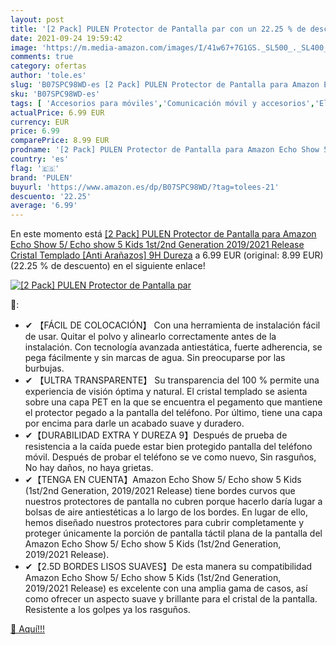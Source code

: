 ```yaml
---
layout: post
title: '[2 Pack] PULEN Protector de Pantalla par con un 22.25 % de descuento'
date: 2021-09-24 19:59:42
image: 'https://m.media-amazon.com/images/I/41w67+7G1GS._SL500_._SL400_.jpg'
comments: true
category: ofertas
author: 'tole.es'
slug: 'B07SPC98WD-es [2 Pack] PULEN Protector de Pantalla para Amazon Echo Show...'
sku: 'B07SPC98WD-es'
tags: [ 'Accesorios para móviles','Comunicación móvil y accesorios','Electrónica','Mantenimiento, cuidado y reparaciones de teléfonos móviles','Protectores de pantalla para móviles','amazon','echo','pulen', ]
actualPrice: 6.99 EUR
currency: EUR
price: 6.99
comparePrice: 8.99 EUR
prodname: '[2 Pack] PULEN Protector de Pantalla para Amazon Echo Show 5/ Echo show 5 Kids  1st/2nd Generation  2019/2021 Release  Cristal Templado  [Anti Arañazos] 9H Dureza'
country: 'es'
flag: '🇪🇸'
brand: 'PULEN'
buyurl: 'https://www.amazon.es/dp/B07SPC98WD/?tag=tolees-21'
descuento: '22.25'
average: '6.99'
---
```


En este momento está [[2 Pack] PULEN Protector de Pantalla para Amazon Echo Show 5/ Echo show 5 Kids  1st/2nd Generation  2019/2021 Release  Cristal Templado  [Anti Arañazos] 9H Dureza](https://www.amazon.es/dp/B07SPC98WD/?tag=tolees-21) a 6.99 EUR (original: 8.99 EUR) (22.25 %  de descuento) en el siguiente enlace!

[![[2 Pack] PULEN Protector de Pantalla par](https://m.media-amazon.com/images/I/41w67+7G1GS._SL500_._SL400_.jpg)](https://www.amazon.es/dp/B07SPC98WD/?tag=tolees-21)

🔎:

- ✔ 【FÁCIL DE COLOCACIÓN】 Con una herramienta de instalación fácil de usar. Quitar el polvo y alinearlo correctamente antes de la instalación. Con tecnología avanzada antiestática, fuerte adherencia, se pega fácilmente y sin marcas de agua. Sin preocuparse por las burbujas.
- ✔ 【ULTRA TRANSPARENTE】 Su transparencia del 100 % permite una experiencia de visión óptima y natural. El cristal templado se asienta sobre una capa PET en la que se encuentra el pegamento que mantiene el protector pegado a la pantalla del teléfono. Por último, tiene una capa por encima para darle un acabado suave y duradero.
- ✔【DURABILIDAD EXTRA Y DUREZA 9】Después de prueba de resistencia a la caída puede estar bien protegido pantalla del teléfono móvil. Después de probar el teléfono se ve como nuevo, Sin rasguños, No hay daños, no haya grietas.
- ✔【TENGA EN CUENTA】Amazon Echo Show 5/ Echo show 5 Kids (1st/2nd Generation, 2019/2021 Release) tiene bordes curvos que nuestros protectores de pantalla no cubren porque hacerlo daría lugar a bolsas de aire antiestéticas a lo largo de los bordes. En lugar de ello, hemos diseñado nuestros protectores para cubrir completamente y proteger únicamente la porción de pantalla táctil plana de la pantalla del Amazon Echo Show 5/ Echo show 5 Kids (1st/2nd Generation, 2019/2021 Release).
- ✔【2.5D BORDES LISOS SUAVES】De esta manera su compatibilidad Amazon Echo Show 5/ Echo show 5 Kids (1st/2nd Generation, 2019/2021 Release) es excelente con una amplia gama de casos, así como ofrecer un aspecto suave y brillante para el cristal de la pantalla. Resistente a los golpes ya los rasguños.

[🛒 Aquí!!!](https://www.amazon.es/dp/B07SPC98WD/?tag=tolees-21)
